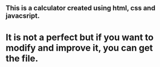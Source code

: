 ## This is a calculator created using html, css and javacsript.

# It is not a perfect but if you want to modify and improve it, you can get the file.
